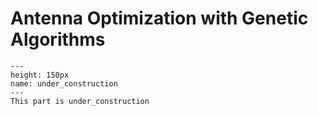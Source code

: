 # Antenna Optimization with Genetic Algorithms

```{figure} ../under_construction.png
---
height: 150px
name: under_construction
---
This part is under_construction
```
